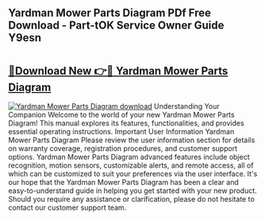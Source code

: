 ## Yardman Mower Parts Diagram PDf Free Download - Part-tOK Service Owner Guide Y9esn

# <h2><a href="http://dfr2e7.blite.top/?on=Yardman+Mower+Parts+Diagram">🔗Download New 👉🔴 Yardman Mower Parts Diagram</a></h2>

[![Yardman Mower Parts Diagram download](https://i.imgur.com/lujVjoI.png)](http://dfr2e7.blite.top/?on=Yardman+Mower+Parts+Diagram)
Understanding Your Companion Welcome to the world of your new Yardman Mower Parts Diagram! This manual explores its features, functionalities, and provides essential operating instructions. Important User Information Yardman Mower Parts Diagram Please review the user information section for details on warranty coverage, registration procedures, and customer support options. Yardman Mower Parts Diagram advanced features include object recognition, motion sensors, customizable alerts, and remote access, all of which can be customized to suit your preferences via the user interface. It's our hope that the Yardman Mower Parts Diagram has been a clear and easy-to-understand guide in helping you get started with your new product. Should you require any assistance or clarification, please do not hesitate to contact our customer support team.

